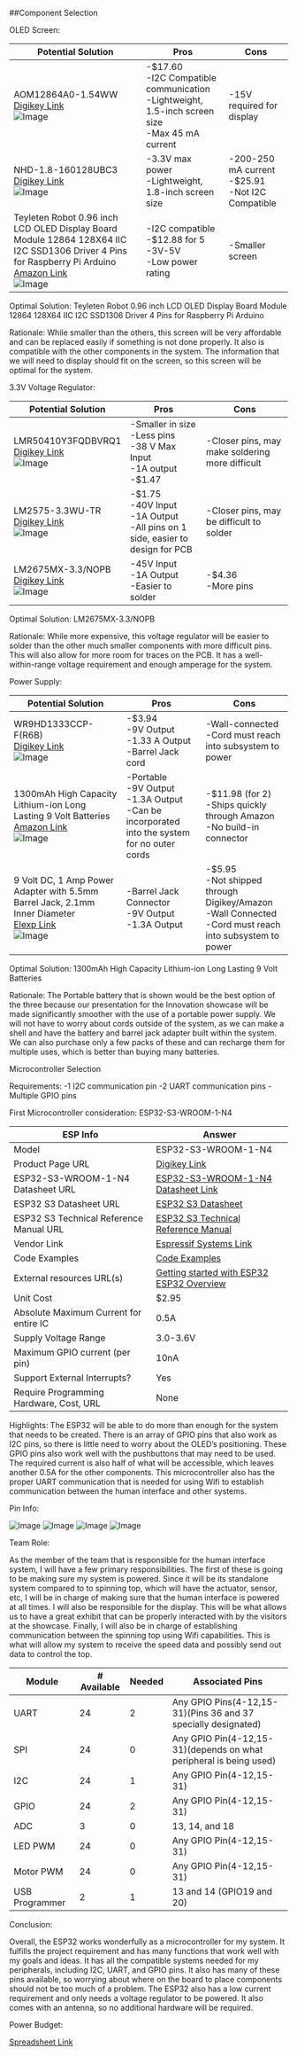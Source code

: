 ##Component Selection

OLED Screen:

| Potential Solution                                                                                                                                                                                                                                                                                                      | Pros                                                                                                 | Cons                                                  |
|-------------------------------------------------------------------------------------------------------------------------------------------------------------------------------------------------------------------------------------------------------------------------------------------------------------------------|------------------------------------------------------------------------------------------------------|-------------------------------------------------------|
| AOM12864A0-1.54WW<br>[Digikey Link](https://www.digikey.com/en/products/detail/orient-display/AOM12864A0-1-54WW/22531841)<br>![Image](https://github.com/user-attachments/assets/706e427e-557f-4cc8-b491-9308bc0a0bee)                                                                                                  | -$17.60<br>-I2C Compatible communication<br>-Lightweight, 1.5-inch screen size<br>-Max 45 mA current | -15V required for display                             |
| NHD-1.8-160128UBC3<br>[Digikey Link](https://www.digikey.com/en/products/detail/newhaven-display-intl/NHD-1-8-160128UBC3/23334148)<br>![Image](https://github.com/user-attachments/assets/69c1b4db-8b82-407b-85b5-7c32fe665202)                                                                                         | -3.3V max power<br>-Lightweight, 1.8-inch screen size                                                | -200-250 mA current<br>-$25.91<br>-Not I2C Compatible |
| Teyleten Robot 0.96 inch LCD OLED Display Board Module 12864 128X64 IIC I2C SSD1306 Driver 4 Pins for Raspberry Pi Arduino<br>[Amazon Link](https://www.amazon.com/Teyleten-Robot-Display-SSD1306-Raspberry/dp/B0CN373JF4)<br>![Image](https://github.com/user-attachments/assets/7bb9008b-2bfa-4ad3-878a-faf646474335) | -I2C compatible<br>-$12.88 for 5<br>-3V-5V<br>-Low power rating                                      | -Smaller screen                                       |

Optimal Solution: Teyleten Robot 0.96 inch LCD OLED Display Board Module 12864 128X64 IIC I2C SSD1306 Driver 4 Pins for Raspberry Pi Arduino

Rationale: While smaller than the others, this screen will be very affordable and can be replaced easily if something is not done properly. It also is compatible with the other components in the system. The information that we will need to display should fit on the screen, so this screen will be optimal for the system.

3.3V Voltage Regulator:

| Potential Solution                                                                                                                                                                                                          | Pros                                                                                | Cons                                            |
|-----------------------------------------------------------------------------------------------------------------------------------------------------------------------------------------------------------------------------|-------------------------------------------------------------------------------------|-------------------------------------------------|
| LMR50410Y3FQDBVRQ1<br>[Digikey Link](https://www.digikey.com/en/products/detail/texas-instruments/LMR50410Y3FQDBVRQ1/13562985)<br>![Image](https://github.com/user-attachments/assets/15f5f066-986a-48c2-af60-6b1341b0c69d) | -Smaller in size<br>-Less pins<br>-38 V Max Input<br>-1A output<br>-$1.47           | -Closer pins, may make soldering more difficult |
| LM2575-3.3WU-TR<br>[Digikey Link](https://www.digikey.com/en/products/detail/microchip-technology/LM2575-3-3WU-TR/1027646)<br>![Image](https://github.com/user-attachments/assets/ae5945d1-fce3-4625-ad35-fdb6e194ff74)     | -$1.75<br>-40V Input<br>-1A Output<br>-All pins on 1 side, easier to design for PCB | -Closer pins, may be difficult to solder        |
| LM2675MX-3.3/NOPB<br>[Digikey Link](https://www.digikey.com/en/products/detail/texas-instruments/LM2675MX-3-3-NOPB/366907)<br>![Image](https://github.com/user-attachments/assets/dfdbf7d2-0463-4921-9ae8-ce323a9c8bc2)     | -45V Input<br>-1A Output<br>-Easier to solder                                       | -$4.36<br>-More pins                            |

Optimal Solution: LM2675MX-3.3/NOPB

Rationale: While more expensive, this voltage regulator will be easier to solder than the other much smaller components with more difficult pins. This will also allow for more room for traces on the PCB. It has a well-within-range voltage requirement and enough amperage for the system.

Power Supply:

| Potential Solution                                                                                                                                                                                                                                                                                                                                                                                                                                                                                                                                                                                                                                                  | Pros                                                                                               | Cons                                                                                                         |
|---------------------------------------------------------------------------------------------------------------------------------------------------------------------------------------------------------------------------------------------------------------------------------------------------------------------------------------------------------------------------------------------------------------------------------------------------------------------------------------------------------------------------------------------------------------------------------------------------------------------------------------------------------------------|----------------------------------------------------------------------------------------------------|--------------------------------------------------------------------------------------------------------------|
| WR9HD1333CCP-F(R6B)<br>[Digikey Link](https://www.digikey.com/en/products/detail/globtek-inc/WR9HD1333CCP-F(R6B)/13245472?gclsrc=aw.ds&&utm_adgroup=General&utm_source=google&utm_medium=cpc&utm_campaign=PMax%20Shopping_Product_Zombie%20SKUs&utm_term=&utm_content=General&utm_id=go_cmp-17815035045_adg-_ad-__dev-c_ext-_prd-13245472_sig-CjwKCAiA2JG9BhAuEiwAH_zf3iB5fHK3lgCYxPQfWTUMx6az-ZwQjhctqcc9AtKmA3itkMB3NoGBfxoC30cQAvD_BwE&gad_source=1&gclid=CjwKCAiA2JG9BhAuEiwAH_zf3iB5fHK3lgCYxPQfWTUMx6az-ZwQjhctqcc9AtKmA3itkMB3NoGBfxoC30cQAvD_BwE&gclsrc=aw.ds)<br>![Image](https://github.com/user-attachments/assets/1f13eba8-3f1b-40f7-a6e3-9435a75f3d95) | -$3.94<br>-9V Output<br>-1.33 A Output<br>-Barrel Jack cord                                        | -Wall-connected<br>-Cord must reach into subsystem to power                                                  |
| 1300mAh High Capacity Lithium-ion Long Lasting 9 Volt Batteries<br>[Amazon Link](https://www.amazon.com/PAISUE-Rechargeable-Lithium-ion-Multimeter-Microphone/dp/B0B248DSFG?source=ps-sl-shoppingads-lpcontext&ref_=fplfs&smid=A2WEVNKRB72JGE&gQT=1&th=1)<br>![Image](https://github.com/user-attachments/assets/1379a413-64ab-420f-8771-392321a2b992)                                                                                                                                                                                                                                                                                                              | -Portable<br>-9V Output<br>-1.3A Output<br>-Can be incorporated into the system for no outer cords | -$11.98 (for 2)<br>-Ships quickly through Amazon<br>-No build-in connector                                   |
| 9 Volt DC, 1 Amp Power Adapter with 5.5mm Barrel Jack, 2.1mm Inner Diameter<br>[Elexp Link](https://www.elexp.com/products/16d9-1wall-adaptor-9v-1a-plug-2-1mm?variant=42666546102500&currency=USD&utm_source=google&utm_medium=organic&utm_campaign=Google%20Shopping&utm_content=9%20Volt%20DC%2C%201%20Amp%20Power%20Adapter%20with%205.5mm%20Barrel%20Jack%2C%202.1mm%20Inner%20Diameter%20(Center%20Positive)&gad_source=1&gclid=CjwKCAiA2JG9BhAuEiwAH_zf3kCQT20F8pNUSFtNsfVa0HCrzU7W_4cg6pAwINuGU1AnPQ9iI671IBoC5IsQAvD_BwE)<br>![Image](https://github.com/user-attachments/assets/5c68a02f-8b00-4066-8371-12162a3a0a00)                                     | -Barrel Jack Connector<br>-9V Output<br>-1.3A Output                                               | -$5.95<br>-Not shipped through Digikey/Amazon<br>-Wall Connected<br>-Cord must reach into subsystem to power |

Optimal Solution: 1300mAh High Capacity Lithium-ion Long Lasting 9 Volt Batteries

Rationale: The Portable battery that is shown would be the best option of the three because our presentation for the Innovation showcase will be made significantly smoother with the use of a portable power supply. We will not have to worry about cords outside of the system, as we can make a shell and have the battery and barrel jack adapter built within the system. We can also purchase only a few packs of these and can recharge them for multiple uses, which is better than buying many batteries.

Microcontroller Selection

Requirements:
-1 I2C communication pin
-2 UART communication pins
-Multiple GPIO pins

First Microcontroller consideration: ESP32-S3-WROOM-1-N4

| ESP Info                                | Answer                                                                                                                                                                                                 |
|-----------------------------------------|--------------------------------------------------------------------------------------------------------------------------------------------------------------------------------------------------------|
| Model                                   | ESP32-S3-WROOM-1-N4                                                                                                                                                                                    |
| Product Page URL                        | [Digikey Link](https://www.digikey.com/en/products/detail/espressif-systems/ESP32-S3-WROOM-1-N4/16162639)                                                                                              |
| ESP32-S3-WROOM-1-N4 Datasheet URL       | [ESP32-S3-WROOM-1-N4 Datasheet Link](https://www.espressif.com/sites/default/files/documentation/esp32-s3-wroom-1_wroom-1u_datasheet_en.pdf)                                                           |
| ESP32 S3 Datasheet URL                  | [ESP32 S3 Datasheet](https://www.espressif.com/sites/default/files/documentation/esp32-s3_datasheet_en.pdf)                                                                                            |
| ESP32 S3 Technical Reference Manual URL | [ESP32 S3 Technical Reference Manual](https://www.espressif.com/sites/default/files/documentation/esp32-s3_technical_reference_manual_en.pdf)                                                          |
| Vendor Link                             | [Espressif Systems Link](https://www.digikey.com/en/supplier-centers/espressif-systems)                                                                                                                |
| Code Examples                           | [Code Examples](https://github.com/espressif/arduino-esp32/blob/master/libraries/WiFi/examples/SimpleWiFiServer/SimpleWiFiServer.ino)                                                                  |
| External resources URL(s)               | [Getting started with ESP32](https://www.youtube.com/watch?v=UuxBfKA3U5M&pp=ygUOZXNwMzIgdHV0b3JpYWw%3D)<br>[ESP32 Overview](https://www.youtube.com/watch?v=QUNKY87Da7A&pp=ygUOZXNwMzIgdHV0b3JpYWw%3D) |
| Unit Cost                               | $2.95                                                                                                                                                                                                  |
| Absolute Maximum Current for entire IC  | 0.5A                                                                                                                                                                                                   |
| Supply Voltage Range                    | 3.0-3.6V                                                                                                                                                                                               |
| Maximum GPIO current (per pin)          | 10nA                                                                                                                                                                                                   |
| Support External Interrupts?            | Yes                                                                                                                                                                                                    |
| Require Programming Hardware, Cost, URL | None                                                                                                                                                                                                   |

Highlights: The ESP32 will be able to do more than enough for the system that needs to be created. There is an array of GPIO pins that also work as I2C pins, so there is little need to worry about the OLED’s positioning. These GPIO pins also work well with the pushbuttons that may need to be used. The required current is also half of what will be accessible, which leaves another 0.5A for the other components. This microcontroller also has the proper UART communication that is needed for using Wifi to establish communication between the human interface and other systems.

Pin Info:

![Image](https://github.com/user-attachments/assets/f78ca74e-7bdd-41c8-8a52-8aa312c4e7d6)
![Image](https://github.com/user-attachments/assets/26f5d32e-5a77-4e69-86b7-409646a7729f)
![Image](https://github.com/user-attachments/assets/a7af341e-1e53-413c-abfa-90c2efcc2912)
![Image](https://github.com/user-attachments/assets/007f67ed-6521-49e2-baa5-ee6ff3953eca)

Team Role:

As the member of the team that is responsible for the human interface system, I will have a few primary responsibilities. The first of these is going to be making sure my system is powered. Since it will be its standalone system compared to to spinning top, which will have the actuator, sensor, etc, I will be in charge of making sure that the human interface is powered at all times. I will also be responsible for the display. This will be what allows us to have a great exhibit that can be properly interacted with by the visitors at the showcase. Finally, I will also be in charge of establishing communication between the spinning top using Wifi capabilities. This is what will allow my system to receive the speed data and possibly send out data to control the top.

| Module         | # Available | Needed | Associated Pins                                                    |
|----------------|-------------|--------|--------------------------------------------------------------------|
| UART           | 24          | 2      | Any GPIO Pins(4-12,15-31)(Pins 36 and 37 specially designated)     |
| SPI            | 24          | 0      | Any GPIO Pin(4-12,15-31)(depends on what peripheral is being used) |
| I2C            | 24          | 1      | Any GPIO Pin(4-12,15-31)                                           |
| GPIO           | 24          | 2      | Any GPIO Pin(4-12,15-31)                                           |
| ADC            | 3           | 0      | 13, 14, and 18                                                     |
| LED PWM        | 24          | 0      | Any GPIO Pin(4-12,15-31)                                           |
| Motor PWM      | 24          | 0      | Any GPIO Pin(4-12,15-31)                                           |
| USB Programmer | 2           | 1      | 13 and 14 (GPIO19 and 20)                                          |

Conclusion:

Overall, the ESP32 works wonderfully as a microcontroller for my system. It fulfills the project requirement and has many functions that work well with my goals and ideas. It has all the compatible systems needed for my peripherals, including I2C, UART, and GPIO pins. It also has many of these pins available, so worrying about where on the board to place components should not be too much of a problem. The ESP32 also has a low current requirement and only needs a voltage regulator to be powered. It also comes with an antenna, so no additional hardware will be required.

Power Budget:

[Spreadsheet Link](https://github.com/ibmyers2/EGR314_Team309_IBM/raw/refs/heads/main/EGR314%20Power%20Budget%20IBM.xlsx)

